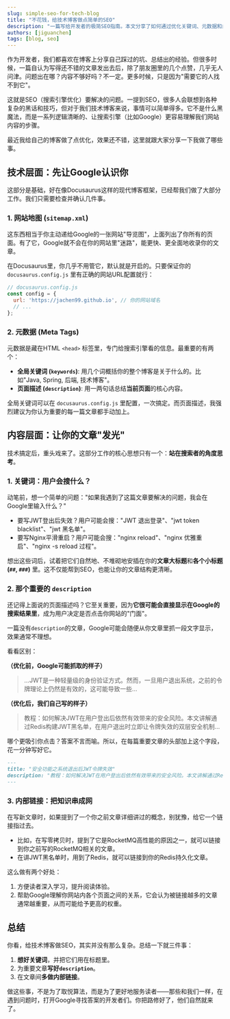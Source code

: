 ```yaml
---
slug: simple-seo-for-tech-blog
title: "不花钱，给技术博客做点简单的SEO"
description: "一篇写给开发者的极简SEO指南。本文分享了如何通过优化关键词、元数据和内部链接等简单技术，让你的个人博客在Google等搜索引擎上更容易被发现，内容实在，拒绝空谈。"
authors: [jiguanchen]
tags: [blog, seo]
---
```


作为开发者，我们都喜欢在博客上分享自己踩过的坑、总结出的经验。但很多时候，一篇自认为写得还不错的文章发出去后，除了朋友圈里的几个点赞，几乎无人问津。问题出在哪？内容不够好吗？不一定。更多时候，只是因为"需要它的人找不到它"。

这就是SEO（搜索引擎优化）要解决的问题。一提到SEO，很多人会联想到各种复杂的黑话和技巧，但对于我们技术博客来说，事情可以简单得多。它不是什么黑魔法，而是一系列逻辑清晰的、让搜索引擎（比如Google）更容易理解我们网站内容的步骤。

最近我给自己的博客做了点优化，效果还不错，这里就跟大家分享一下我做了哪些事。

<!-- truncate -->

## 技术层面：先让Google认识你

这部分是基础，好在像Docusaurus这样的现代博客框架，已经帮我们做了大部分工作。我们只需要检查并确认几件事。

### 1. 网站地图 (`sitemap.xml`)

这东西相当于你主动递给Google的一张网站"导览图"，上面列出了你所有的页面。有了它，Google就不会在你的网站里"迷路"，能更快、更全面地收录你的文章。

在Docusaurus里，你几乎不用管它，默认就是开启的。只要保证你的 `docusaurus.config.js` 里有正确的网站URL配置就行：

```javascript
// docusaurus.config.js
const config = {
  url: 'https://jachen99.github.io', // 你的网站域名
  // ...
};
```

### 2. 元数据 (Meta Tags)

元数据是藏在HTML `<head>` 标签里，专门给搜索引擎看的信息。最重要的有两个：

-   **全局关键词 (`keywords`)**: 用几个词概括你的整个博客是关于什么的。比如"Java, Spring, 后端, 技术博客"。
-   **页面描述 (`description`)**: 用一两句话总结**当前页面**的核心内容。

全局关键词可以在 `docusaurus.config.js` 里配置，一次搞定。而页面描述，我强烈建议为你认为重要的每一篇文章都手动加上。

## 内容层面：让你的文章"发光"

技术搞定后，重头戏来了。这部分工作的核心思想只有一个：**站在搜索者的角度思考**。

### 1. 关键词：用户会搜什么？

动笔前，想一个简单的问题："如果我遇到了这篇文章要解决的问题，我会在Google里输入什么？"

-   要写JWT登出后失效？用户可能会搜："JWT 退出登录"、"jwt token blacklist"、"jwt 黑名单"。
-   要写Nginx平滑重启？用户可能会搜："nginx reload"、"nginx 优雅重启"、"nginx -s reload 过程"。

想出这些词后，试着把它们自然地、不堆砌地安插在你的**文章大标题**和**各个小标题 (`##`, `###`)** 里。这不仅能帮到SEO，也能让你的文章结构更清晰。

### 2. 那个重要的 `description`

还记得上面说的页面描述吗？它至关重要，因为**它很可能会直接显示在Google的搜索结果里**，成为用户决定是否点击你网站的"门面"。

一篇没有`description`的文章，Google可能会随便从你文章里抓一段文字显示，效果通常不理想。

看看区别：

**（优化前，Google可能抓取的样子）**
> ...JWT是一种轻量级的身份验证方式。然而，一旦用户退出系统，之前的令牌理论上仍然是有效的，这可能导致一些...

**（优化后，我们自己写的样子）**
> 教程：如何解决JWT在用户登出后依然有效带来的安全风险。本文讲解通过Redis构建JWT黑名单，在用户退出时立即让令牌失效的双层安全机制...

哪个更吸引你点击？答案不言而喻。所以，在每篇重要文章的头部加上这个字段，花一分钟写好它。

```markdown
---
title: "安全功能之系统退出后JWT令牌失效"
description: "教程：如何解决JWT在用户登出后依然有效带来的安全风险。本文讲解通过Redis构建JWT黑名单..."
---
```

### 3. 内部链接：把知识串成网

在写新文章时，如果提到了一个你之前文章详细讲过的概念，别犹豫，给它一个链接指过去。

-   比如，在写零拷贝时，提到了它是RocketMQ高性能的原因之一，就可以链接到你之前写的RocketMQ相关的文章。
-   在讲JWT黑名单时，用到了Redis，就可以链接到你的Redis持久化文章。

这么做有两个好处：
1.  方便读者深入学习，提升阅读体验。
2.  帮助Google理解你网站内各个页面之间的关系，它会认为被链接越多的文章通常越重要，从而可能给予更高的权重。

## 总结

你看，给技术博客做SEO，其实并没有那么复杂。总结一下就三件事：

1.  **想好关键词**，并把它们用在标题里。
2.  为重要文章**写好`description`**。
3.  在文章间**多做内部链接**。

做这些事，不是为了取悦算法，而是为了更好地服务读者——那些和我们一样，在遇到问题时，打开Google寻找答案的开发者们。你把路修好了，他们自然就来了。 